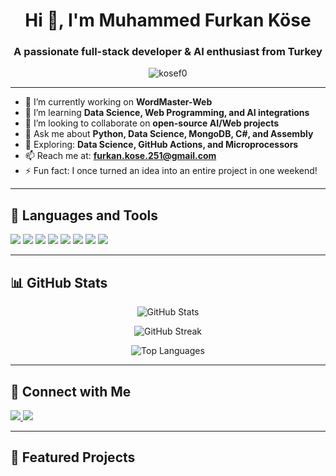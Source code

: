 <h1 align="center">Hi 👋, I'm Muhammed Furkan Köse</h1>
<h3 align="center">A passionate full-stack developer & AI enthusiast from Turkey</h3>

<p align="center">
  <img src="https://komarev.com/ghpvc/?username=kosef0&label=Profile%20views&color=0e75b6&style=flat" alt="kosef0" />
</p>

---

- 🔭 I’m currently working on **WordMaster-Web**  
- 🌱 I’m learning **Data Science, Web Programming, and AI integrations**  
- 👯 I’m looking to collaborate on **open-source AI/Web projects**  
- 💬 Ask me about **Python, Data Science, MongoDB, C#, and Assembly**  
- 🧠 Exploring: **Data Science, GitHub Actions, and Microprocessors**  
- 📫 Reach me at: **furkan.kose.251@gmail.com**  
- ⚡ Fun fact: I once turned an idea into an entire project in one weekend!

---

## 🧰 Languages and Tools

<p align="left">
  <img src="https://img.shields.io/badge/Python-3670A0?style=for-the-badge&logo=python&logoColor=ffdd54"/>
  <img src="https://img.shields.io/badge/JavaScript-F7DF1E?style=for-the-badge&logo=javascript&logoColor=black"/>
  <img src="https://img.shields.io/badge/React-20232A?style=for-the-badge&logo=react&logoColor=61DAFB"/>
  <img src="https://img.shields.io/badge/C%23-239120?style=for-the-badge&logo=c-sharp&logoColor=white"/>
  <img src="https://img.shields.io/badge/MongoDB-4EA94B?style=for-the-badge&logo=mongodb&logoColor=white"/>
  <img src="https://img.shields.io/badge/HTML5-e34c26?style=for-the-badge&logo=html5&logoColor=white"/>
  <img src="https://img.shields.io/badge/CSS3-264de4?style=for-the-badge&logo=css3&logoColor=white"/>
  <img src="https://img.shields.io/badge/GitHub-100000?style=for-the-badge&logo=github&logoColor=white"/>
</p>

---

## 📊 GitHub Stats

<p align="center">
  <img src="https://github-readme-stats.vercel.app/api?username=kosef0&show_icons=true&theme=tokyonight" alt="GitHub Stats" />
</p>

<p align="center">
  <img src="https://streak-stats.demolab.com?user=kosef0&theme=tokyonight" alt="GitHub Streak" />
</p>

<p align="center">
  <img src="https://github-readme-stats.vercel.app/api/top-langs/?username=kosef0&layout=compact&theme=tokyonight" alt="Top Languages" />
</p>

---

## 🔗 Connect with Me

<p align="left">
  <a href="https://www.linkedin.com/in/muhammedfurkank%C3%B6se/" target="_blank">
    <img src="https://img.shields.io/badge/LinkedIn-blue?style=for-the-badge&logo=linkedin&logoColor=white" />
  </a>
  <a href="mailto:furkan.kose.251@gmail.com">
    <img src="https://img.shields.io/badge/Email-D14836?style=for-the-badge&logo=gmail&logoColor=white" />
  </a>
</p>

---

## 🚀 Featured Projects


